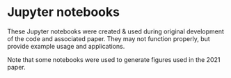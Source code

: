 # Jupyter notebooks
These Jupyter notebooks were created & used during original development of the
code and associated paper. They may not function properly, but provide example
usage and applications.

Note that some notebooks were used to generate figures used in the 2021 paper.
